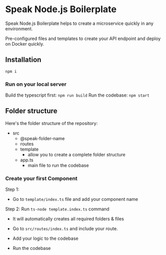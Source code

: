 # Speak Node.js Boilerplate

Speak Node.js Boilerplate helps to create a microservice quickly in any environment.

Pre-configured files and templates to create your API endpoint and deploy on Docker quickly.

## Installation

`npm i`

### Run on your local server

Build the typescript first: `npm run build`
Run the codebase: `npm start`

## Folder structure

Here's the folder structure of the repository:

- src
  - @speak-folder-name
  - routes
  - template
    - allow you to create a complete folder structure
  - app.ts
    - main file to run the codebase

### Create your first Component

Step 1:

- Go to `template/index.ts` file and add your component name

Step 2: Run `ts-node template.index.ts` command

- It will automatically creates all required folders & files
  
- Go to `src/routes/index.ts` and include your route.
- Add your logic to the codebase
- Run the codebase
